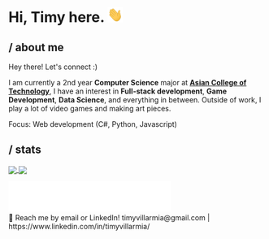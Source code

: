 <h1> Hi, Timy here. <img src="./assets/wave.gif" width="30px" height="30px"></h1> 

## / about me
   Hey there! Let's connect :)

   I am currently a 2nd year <strong>Computer Science</strong> major at <a href="http://www.act.edu.ph"><strong>Asian College of Technology</strong></a>, I have an interest in <strong>Full-stack development</strong>, <strong>Game Development</strong>, <strong>Data Science</strong>, and everything in between. Outside of work, I play a lot of video games and making art pieces.
   
Focus: Web development (C#, Python, Javascript)
   

## / stats
<a href="https://github.com/anuraghazra/github-readme-stats">
   <img align="center" src="https://github-readme-stats.vercel.app/api/top-langs/?username=TimyVillarmia&layout=compact"/>
</a>
<a href="https://github.com/anuraghazra/convoychat">
   <img align="center" src="https://github-readme-stats.vercel.app/api?username=TimyVillarmia&show_icons=true&theme=default"/>
</a>


<p></p>
<p>
  <img src="./assets/connect.svg"/> <br>
  💬 Reach me by email or LinkedIn! timyvillarmia@gmail.com | https://www.linkedin.com/in/timyvillarmia/
<p>
                                                                                                           
                                                               
                                                                                                     

